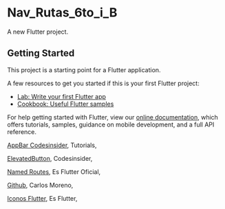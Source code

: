 # Nav_Rutas_6to_i_B

A new Flutter project.

## Getting Started

This project is a starting point for a Flutter application.

A few resources to get you started if this is your first Flutter project:

- [Lab: Write your first Flutter app](https://flutter.dev/docs/get-started/codelab)
- [Cookbook: Useful Flutter samples](https://flutter.dev/docs/cookbook)

For help getting started with Flutter, view our
[online documentation](https://flutter.dev/docs), which offers tutorials,
samples, guidance on mobile development, and a full API reference.

[AppBar Codesinsider](https://codesinsider.com/flutter-appbar-example-tutorial/), Tutorials,

[ElevatedButton](https://codesinsider.com/flutter-elevatedbutton-example/), Codesinsider,

[Named Routes](https://docs.flutter.dev/cookbook/navigation/navigation-basics), Es Flutter Oficial,

[Github](https://gist.github.com/CarlosAlbertoMorenoMelendez/984ae377a113c8eb700b590846c0400f), Carlos Moreno,

[Iconos Flutter](https://api.flutter.dev/flutter/material/Icons-class.html), Es Flutter,

